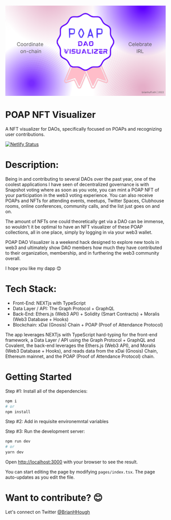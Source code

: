 ![poap visualizer logo](./assets/banner-POAP-NFT-Visualizer.png)

# <b>POAP NFT Visualizer</b>

A NFT visualizer for DAOs, specifically focused on POAPs and recognizing user contributions.

[![Netlify Status](https://api.netlify.com/api/v1/badges/49ba87eb-1096-4ca3-8e1b-3ecf0b4bb62d/deploy-status)](https://app.netlify.com/sites/poapdaovisualizer/deploys)

# Description:

Being in and contributing to several DAOs over the past year, one of the coolest applications I have seen of decentralized governance is with Snapshot voting where as soon as you vote, you can mint a POAP NFT of your participation in the web3 voting experience. You can also receive POAPs and NFTs for attending events, meetups, Twitter Spaces, Clubhouse rooms, online conferences, community calls, and the list just goes on and on.

The amount of NFTs one could theoretically get via a DAO can be immense, so wouldn't it be optimal to have an NFT visualizer of these POAP collections, all in one place, simply by logging in via your web3 wallet.

POAP DAO Visualizer is a weekend hack designed to explore new tools in web3 and ultimately show DAO members how much they have contributed to their organization, membership, and in furthering the web3 community overall.

I hope you like my dapp 😊

# Tech Stack:

- Front-End: NEXTjs with TypeScript
- Data Layer / API: The Graph Protocol + GraphQL
- Back-End: Ethers.js (Web3 API) + Solidity (Smart Contracts) + Moralis (Web3 Database + Hooks)
- Blockchain: xDai (Gnosis) Chain + POAP (Proof of Attendance Protocol)

The app leverages NEXTjs with TypeScript hard-typing for the front-end framework, a Data Layer / API using the Graph Protocol + GraphQL and Covalent, the back-end leverages the Ethers.js (Web3 API), and Moralis (Web3 Database + Hooks), and reads data from the xDai (Gnosis) Chain, Ethereum mainnet, and the POAP (Proof of Attendance Protocol) chain.

# Getting Started

Step #1: Install all of the dependencies:

```bash
npm i
# or
npm install
```

Step #2: Add in requisite environemntal variables

Step #3: Run the development server:

```bash
npm run dev
# or
yarn dev
```

Open [http://localhost:3000](http://localhost:3000) with your browser to see the result.

You can start editing the page by modifying `pages/index.tsx`. The page auto-updates as you edit the file.

# Want to contribute? 😊

Let's connect on Twitter [@BrianHHough](https://twitter.com/brianhhough)
